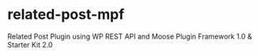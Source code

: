# related-post-mpf
Related Post Plugin using WP REST API and Moose Plugin Framework 1.0 &amp; Starter Kit 2.0
